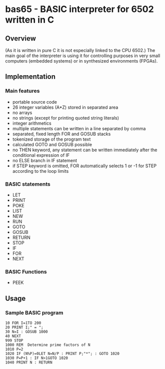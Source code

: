 # bas65 - BASIC interpreter for 6502 written in C

## Overview

(As it is written in pure C it is not especially linked to the CPU 6502.)
The main goal of the interpreter is using it for controlling purposes in very small computers 
(embedded systems) or in synthesized environments (FPGAs).

## Implementation
### Main features

* portable source code
* 26 integer variables (A*Z) stored in separated area
* no arrays
* no strings (except for printing quoted string literals)
* integer arithmetics
* multiple statements can be written in a line separated by comma
* separated, fixed length FOR and GOSUB stacks
* tokenized storage of the program text
* calculated GOTO and GOSUB possible
* no THEN keyword, any statement can be written immediately after the conditional expression of IF
* no ELSE branch in IF statement
* if STEP keyword is omitted, FOR automatically selects 1 or -1 for STEP according to the loop limits


### BASIC statements

* LET
* PRINT
* POKE
* LIST
* NEW
* RUN
* GOTO
* GOSUB
* RETURN
* STOP
* IF
* FOR
* NEXT


### BASIC Functions

- PEEK


## Usage
### Sample BASIC program

```BASIC
10 FOR I=1TO 200
20 PRINT I;" = ";
30 N=I : GOSUB 1000
40 NEXT 
999 STOP 
1000 REM  Determine prime factors of N
1010 P=2
1020 IF (N%P)=0LET N=N/P : PRINT P;"*"; : GOTO 1020
1030 P=P+1 : IF N>1GOTO 1020
1040 PRINT N : RETURN 
```
